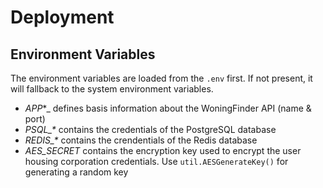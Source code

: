 # Deployment

## Environment Variables

The environment variables are loaded from the `.env` first. If not present, it will fallback to the system environment variables.

- _APP_\*\_ defines basis information about the WoningFinder API (name & port)
- _PSQL\_\*_ contains the credentials of the PostgreSQL database
- _REDIS\_\*_ contains the crendentials of the Redis database
- _AES_SECRET_ contains the encryption key used to encrypt the user housing corporation credentials. Use `util.AESGenerateKey()` for generating a random key
